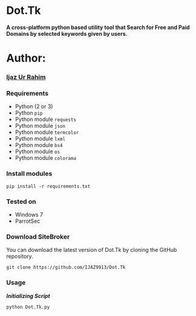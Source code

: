 # Dot.Tk
**A cross-platform python based utility tool that Search for Free and Paid Domains by selected keywords given by users.**
# Author:
### <a href="https://ijazurrahim.com" target="_blank">Ijaz Ur Rahim</a>
### Requirements

- Python (2 or 3)
- Python `pip`
- Python module `requests`
- Python module `json`
- Python module `termcolor`
- Python module `lxml`
- Python module `bs4`
- Python module `os`
- Python module `colorama`

### Install modules

	pip install -r requirements.txt
	
### Tested on

- Windows 7
- ParrotSec
 
### Download SiteBroker

You can download the latest version of Dot.Tk by cloning the GitHub repository.

	git clone https://github.com/IJAZ9913/Dot.Tk
	

### Usage

***Initializing Script***

	python Dot.Tk.py
